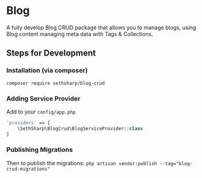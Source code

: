 # Blog
 A fully develop Blog CRUD package that allows you to manage blogs, using Blog content managing meta data with Tags & Collections.


## Steps for Development
### Installation (via composer)
`composer require sethsharp/blog-crud`

### Adding Service Provider
Add to your `config/app.php`

```php
'providers' => [
    \SethSharp\BlogCrud\BlogServiceProvider::class
]
```

### Publishing Migrations
Then to publish the migrations:
`php artisan vendor:publish --tag="blog-crud-migrations"`